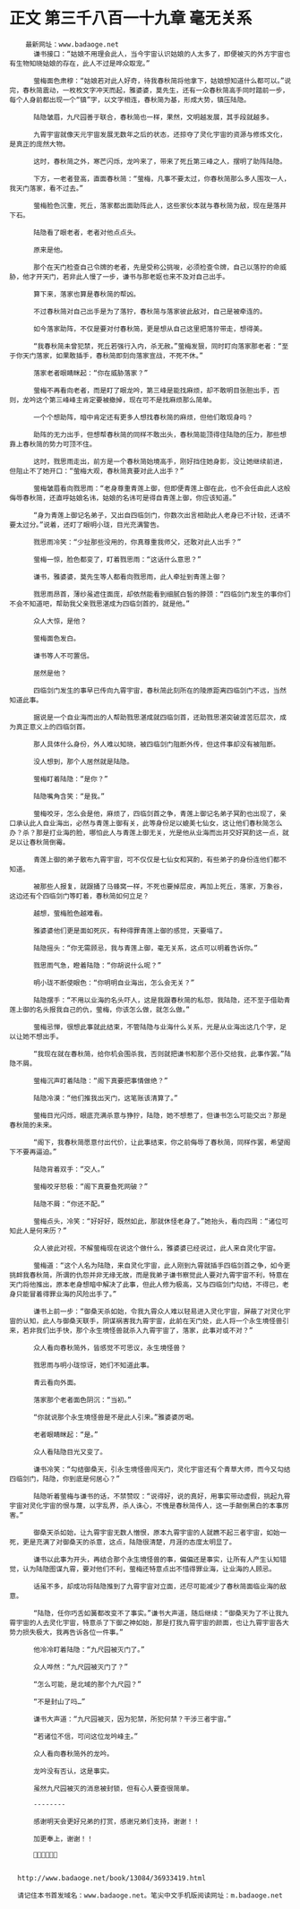 # 正文 第三千八百一十九章 毫无关系
        最新网址：www.badaoge.net
          谦书接口：“姑娘不用理会此人，当今宇宙认识姑娘的人太多了，即便被灭的外方宇宙也有生物知晓姑娘的存在，此人不过是哗众取宠。”
      
          萤梅面色肃穆：“姑娘若对此人好奇，待我春秋简将他拿下，姑娘想知道什么都可以。”说完，春秋简震动，一枚枚文字冲天而起，雅婆婆，莫先生，还有一众春秋简高手同时踏前一步，每个人身前都出现一个“镇”字，以文字相连，春秋简为基，形成大势，镇压陆隐。
      
          陆隐皱眉，九尺园善于联合，春秋简也一样，果然，文明越发展，其手段就越多。
      
          九霄宇宙就像天元宇宙发展无数年之后的状态，还掠夺了灵化宇宙的资源与修炼文化，是真正的庞然大物。
      
          这时，春秋简之外，寒芒闪烁，龙吟来了，带来了死丘第三峰之人，摆明了助阵陆隐。
      
          下方，一老者登高，直面春秋简：“萤梅，凡事不要太过，你春秋简那么多人围攻一人，我天门落家，看不过去。”
      
          萤梅脸色沉重，死丘，落家都出面助阵此人，这些家伙本就与春秋简为敌，现在是落井下石。
      
          陆隐看了眼老者，老者对他点点头。
      
          原来是他。
      
          那个在天门检查自己令牌的老者，先是受称公挑唆，必须检查令牌，自己以落狞的命威胁，他才开天门，若非此人慢了一步，谦书与那老妪也来不及对自己出手。
      
          算下来，落家也算是春秋简的帮凶。
      
          不过春秋简对自己出手是为了落狞，春秋简与落家彼此敌对，自己是被牵连的。
      
          如今落家助阵，不仅是要对付春秋简，更是想从自己这里把落狞带走，想得美。
      
          “我春秋简未曾犯禁，死丘若强行入内，杀无赦。”萤梅发狠，同时盯向落家那老者：“至于你天门落家，如果敢插手，春秋简即刻向落家宣战，不死不休。”
      
          落家老者眼睛眯起：“你在威胁落家？”
      
          萤梅不再看向老者，而是盯了眼龙吟，第三峰是能找麻烦，却不敢明目张胆出手，否则，龙吟这个第三峰峰主肯定要被撤掉，现在可不是找麻烦那么简单。
      
          一个个想助阵，暗中肯定还有更多人想找春秋简的麻烦，但他们敢现身吗？
      
          助阵的无力出手，但想帮春秋简的同样不敢出头，春秋简能顶得住陆隐的压力，那些想靠上春秋简的势力可顶不住。
      
          这时，戮思雨走出，前方是一个春秋简始境高手，刚好挡住她身影，没让她继续前进，但阻止不了她开口：“萤梅大观，春秋简真要对此人出手？”
      
          萤梅皱眉看向戮思雨：“老身尊重青莲上御，但即便青莲上御在此，也不会任由此人这般侮辱春秋简，还直呼姑娘名讳，姑娘的名讳可是得自青莲上御，你应该知道。”
      
          “身为青莲上御记名弟子，又出自四临剑门，你数次出言相助此人老身已不计较，还请不要太过分。”说着，还盯了眼明小珑，目光充满警告。
      
          戮思雨冷笑：“少扯那些没用的，你真尊重我师父，还敢对此人出手？”
      
          萤梅一惊，脸色都变了，盯着戮思雨：“这话什么意思？”
      
          谦书，雅婆婆，莫先生等人都看向戮思雨，此人牵扯到青莲上御？
      
          戮思雨昂首，薄纱虽遮住面庞，却依然能看到细腻白皙的脖颈：“四临剑门发生的事你们不会不知道吧，帮助我父亲戮思湛成为四临剑首的，就是他。”
      
          众人大惊，是他？
      
          萤梅面色发白。
      
          谦书等人不可置信。
      
          居然是他？
      
          四临剑门发生的事早已传向九霄宇宙，春秋简此刻所在的陵原距离四临剑门不远，当然知道此事。
      
          据说是一个自业海而出的人帮助戮思湛成就四临剑首，还助戮思湛突破渡苦厄层次，成为真正意义上的四临剑首。
      
          那人具体什么身份，外人难以知晓，被四临剑门阻断外传，但这件事却没有被阻断。
      
          没人想到，那个人居然就是陆隐。
      
          萤梅盯着陆隐：“是你？”
      
          陆隐嘴角含笑：“是我。”
      
          萤梅咬牙，怎么会是他，麻烦了，四临剑首之争，青莲上御记名弟子冥酌也出现了，亲口承认此人自业海出，必然与青莲上御有关，此等身份足以媲美七仙女，这让他们春秋简怎么办？杀？那是打业海的脸，哪怕此人与青莲上御无关，光是他从业海而出并交好冥酌这一点，就足以让春秋简倒霉。
      
          青莲上御的弟子散布九霄宇宙，可不仅仅是七仙女和冥酌，有些弟子的身份连他们都不知道。
      
          被那些人报复，就跟捅了马蜂窝一样，不死也要掉层皮，再加上死丘，落家，万象谷，这边还有个四临剑门等盯着，春秋简如何立足？
      
          越想，萤梅脸色越难看。
      
          雅婆婆他们更是面如死灰，有种得罪青莲上御的感觉，天要塌了。
      
          陆隐摇头：“你无需顾忌，我与青莲上御，毫无关系，这点可以明着告诉你。”
      
          戮思雨气急，瞪着陆隐：“你胡说什么呢？”
      
          明小珑不断使眼色：“你明明自业海出，怎么会无关？”
      
          陆隐摆手：“不用以业海的名头吓人，这是我跟春秋简的私怨，我陆隐，还不至于借助青莲上御的名头报我自己的仇，萤梅，你该怎么做，就怎么做。”
      
          萤梅忌惮，很想此事就此结束，不管陆隐与业海什么关系，光是从业海出这几个字，足以让她不想出手。
      
          “我现在就在春秋简，给你机会围杀我，否则就把谦书和那个恶仆交给我，此事作罢。”陆隐不屑。
      
          萤梅沉声盯着陆隐：“阁下真要把事情做绝？”
      
          陆隐冷漠：“他们推我出天门，这笔账该清算了。”
      
          萤梅目光闪烁，眼底充满杀意与狰狞，陆隐，她不想惹了，但谦书怎么可能交出？那是春秋简的未来。
      
          “阁下，我春秋简愿意付出代价，让此事结束，你之前侮辱了春秋简，同样作罢，希望阁下不要再逼迫。”
      
          陆隐背着双手：“交人。”
      
          萤梅咬牙怒极：“阁下真要鱼死网破？”
      
          陆隐不屑：“你还不配。”
      
          萤梅点头，冷笑：“好好好，既然如此，那就休怪老身了。”她抬头，看向四周：“诸位可知此人是何来历？”
      
          众人彼此对视，不解萤梅现在说这个做什么，雅婆婆已经说过，此人来自灵化宇宙。
      
          萤梅道：“这个人名为陆隐，来自灵化宇宙，此人刚到九霄就插手四临剑首之争，如今更挑衅我春秋简，所谓的仇怨并非无缘无故，而是我弟子谦书察觉此人要对九霄宇宙不利，特意在天门将他推出，原本老身想暗中解决了此事，但此人修为极高，又与四临剑门勾结，不得已，老身只能冒着得罪业海的风险出手了。”
      
          谦书上前一步：“御桑天杀如始，令我九霄众人难以轻易进入灵化宇宙，屏蔽了对灵化宇宙的认知，此人与御桑天联手，阴谋祸害我九霄宇宙，此前在天门处，此人将一个永生境怪兽引来，若非我们出手快，那个永生境怪兽就杀入九霄宇宙了，落家，此事对或不对？”
      
          众人看向春秋简外，皆感觉不可思议，永生境怪兽？
      
          戮思雨与明小珑惊讶，她们不知道此事。
      
          青云看向外面。
      
          落家那个老者面色阴沉：“当初。”
      
          “你就说那个永生境怪兽是不是此人引来。”雅婆婆厉喝。
      
          老者眼睛眯起：“是。”
      
          众人看陆隐目光又变了。
      
          谦书冷笑：“勾结御桑天，引永生境怪兽闯天门，灵化宇宙还有个青草大师，而今又勾结四临剑门，陆隐，你到底是何居心？”
      
          陆隐听着萤梅与谦书的话，不禁赞叹：“说得好，说的真好，用事实带动虚假，挑起九霄宇宙对灵化宇宙的恨与蔑，以字乱界，杀人诛心，不愧是春秋简传人，这一手颠倒黑白的本事厉害。”
      
          御桑天杀如始，让九霄宇宙无数人憎恨，原本九霄宇宙的人就瞧不起三者宇宙，如始一死，更是充满了对御桑天的杀意，这点，陆隐很清楚，月涯的态度太明显了。
      
          谦书以此事为开头，再结合那个永生境怪兽的事，偏偏还是事实，让所有人产生认知错觉，认为陆隐图谋九霄，要对他们不利，萤梅还特意点出不惜得罪业海，让业海的人顾忌。
      
          话虽不多，却成功将陆隐推到了九霄宇宙对立面，还尽可能减少了春秋简面临业海的敌意。
      
          “陆隐，任你巧舌如簧都改变不了事实。”谦书大声道，随后继续：“御桑天为了不让我九霄宇宙的人去灵化宇宙，特意杀了下御之神如始，那是打我九霄宇宙的颜面，也让九霄宇宙各大势力损失极大，我再告诉各位一件事。”
      
          他冷冷盯着陆隐：“九尺园被灭门了。”
      
          众人哗然：“九尺园被灭门了？”
      
          “怎么可能，是北域的那个九尺园？”
      
          “不是封山了吗…”
      
          谦书大声道：“九尺园被灭，因为犯禁，所犯何禁？干涉三者宇宙。”
      
          “若诸位不信，可问这位龙吟峰主。”
      
          众人看向春秋简外的龙吟。
      
          龙吟没有否认，这是事实。
      
          虽然九尺园被灭的消息被封锁，但有心人要查很简单。
      
          --------
      
          感谢明天会更好兄弟的打赏，感谢兄弟们支持，谢谢！！
      
          加更奉上，谢谢！！
      
          
      
      
      http://www.badaoge.net/book/13084/36933419.html
      
      请记住本书首发域名：www.badaoge.net。笔尖中文手机版阅读网址：m.badaoge.net